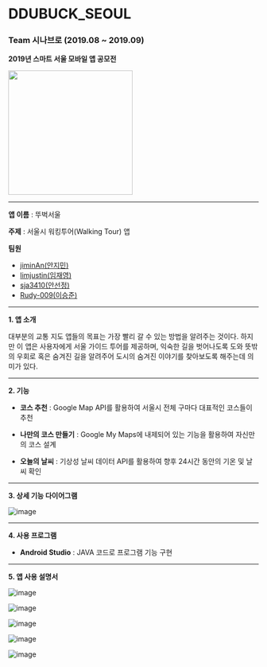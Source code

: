 # DDUBUCK_SEOUL

### Team 시나브로 (2019.08 ~ 2019.09)

**2019년 스마트 서울 모바일 앱 공모전**

<img src = "https://user-images.githubusercontent.com/55044278/94817318-dbaa1000-0437-11eb-861e-8af182ebb1a4.png" height = "250px">

----------

**앱 이름** : 뚜벅서울

**주제** : 서울시 워킹투어(Walking Tour) 앱

**팀원**

- [jiminAn(안지민)](https://github.com/jiminAn)
- [limjustin(임재영)](https://github.com/limjustin)
- [sja3410(안선정)](https://github.com/sja3410)
- [Rudy-009(이승준)](https://github.com/Rudy-009)

----------

**1. 앱 소개**

대부분의 교통 지도 앱들의 목표는 가장 빨리 갈 수 있는 방법을 알려주는 것이다. 하지만 이 앱은 사용자에게 서울 가이드 투어를 제공하며, 익숙한 길을 벗어나도록 도와 뜻밖의 우회로 혹은 숨겨진 길을 알려주어 도시의 숨겨진 이야기를 찾아보도록 해주는데 의미가 있다.

----------

**2. 기능**

- **코스 추천** : Google Map API를 활용하여 서울시 전체 구마다 대표적인 코스들이 추천

- **나만의 코스 만들기** : Google My Maps에 내제되어 있는 기능을 활용하여 자신만의 코스 설계

- **오늘의 날씨** : 기상성 날씨 데이터 API를 활용하여 향후 24시간 동안의 기온 및 날씨 확인

----------

**3. 상세 기능 다이어그램**

![image](https://user-images.githubusercontent.com/55044278/94823755-2aa77380-043f-11eb-806b-1912e7d01cb9.png)

----------

**4. 사용 프로그램**

- **Android Studio** : JAVA 코드로 프로그램 기능 구현

----------

**5. 앱 사용 설명서**

![image](https://user-images.githubusercontent.com/55044278/94824569-2465c700-0440-11eb-9b76-5dd4f968daae.png)

![image](https://user-images.githubusercontent.com/55044278/94824585-27f94e00-0440-11eb-9bad-b8630edf8457.png)

![image](https://user-images.githubusercontent.com/55044278/94824609-2def2f00-0440-11eb-96ba-ddb32310c00b.png)

![image](https://user-images.githubusercontent.com/55044278/94824621-3182b600-0440-11eb-9eb4-e28fd67747c6.png)

![image](https://user-images.githubusercontent.com/55044278/94824634-347da680-0440-11eb-993a-db9a1341a6f7.png)
